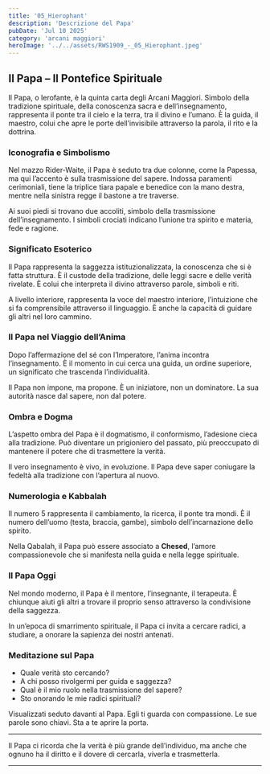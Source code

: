 ```yaml
---
title: '05_Hierophant' 
description: 'Descrizione del Papa' 
pubDate: 'Jul 10 2025'
category: 'arcani maggiori'
heroImage: '../../assets/RWS1909_-_05_Hierophant.jpeg'
---
```


## Il Papa – Il Pontefice Spirituale

Il Papa, o Ierofante, è la quinta carta degli Arcani Maggiori. Simbolo della tradizione spirituale, della conoscenza sacra e dell’insegnamento, rappresenta il ponte tra il cielo e la terra, tra il divino e l’umano. È la guida, il maestro, colui che apre le porte dell’invisibile attraverso la parola, il rito e la dottrina.

### Iconografia e Simbolismo

Nel mazzo Rider-Waite, il Papa è seduto tra due colonne, come la Papessa, ma qui l’accento è sulla trasmissione del sapere. Indossa paramenti cerimoniali, tiene la triplice tiara papale e benedice con la mano destra, mentre nella sinistra regge il bastone a tre traverse.

Ai suoi piedi si trovano due accoliti, simbolo della trasmissione dell’insegnamento. I simboli crociati indicano l’unione tra spirito e materia, fede e ragione.

### Significato Esoterico

Il Papa rappresenta la saggezza istituzionalizzata, la conoscenza che si è fatta struttura. È il custode della tradizione, delle leggi sacre e delle verità rivelate. È colui che interpreta il divino attraverso parole, simboli e riti.

A livello interiore, rappresenta la voce del maestro interiore, l’intuizione che si fa comprensibile attraverso il linguaggio. È anche la capacità di guidare gli altri nel loro cammino.

### Il Papa nel Viaggio dell’Anima

Dopo l’affermazione del sé con l’Imperatore, l’anima incontra l’insegnamento. È il momento in cui cerca una guida, un ordine superiore, un significato che trascenda l’individualità.

Il Papa non impone, ma propone. È un iniziatore, non un dominatore. La sua autorità nasce dal sapere, non dal potere.

### Ombra e Dogma

L’aspetto ombra del Papa è il dogmatismo, il conformismo, l’adesione cieca alla tradizione. Può diventare un prigioniero del passato, più preoccupato di mantenere il potere che di trasmettere la verità.

Il vero insegnamento è vivo, in evoluzione. Il Papa deve saper coniugare la fedeltà alla tradizione con l’apertura al nuovo.

### Numerologia e Kabbalah

Il numero 5 rappresenta il cambiamento, la ricerca, il ponte tra mondi. È il numero dell’uomo (testa, braccia, gambe), simbolo dell’incarnazione dello spirito.

Nella Qabalah, il Papa può essere associato a **Chesed**, l’amore compassionevole che si manifesta nella guida e nella legge spirituale.

### Il Papa Oggi

Nel mondo moderno, il Papa è il mentore, l’insegnante, il terapeuta. È chiunque aiuti gli altri a trovare il proprio senso attraverso la condivisione della saggezza.

In un’epoca di smarrimento spirituale, il Papa ci invita a cercare radici, a studiare, a onorare la sapienza dei nostri antenati.

### Meditazione sul Papa

- Quale verità sto cercando?
- A chi posso rivolgermi per guida e saggezza?
- Qual è il mio ruolo nella trasmissione del sapere?
- Sto onorando le mie radici spirituali?

Visualizzati seduto davanti al Papa. Egli ti guarda con compassione. Le sue parole sono chiavi. Sta a te aprire la porta.

---

Il Papa ci ricorda che la verità è più grande dell’individuo, ma anche che ognuno ha il diritto e il dovere di cercarla, viverla e trasmetterla.

---

